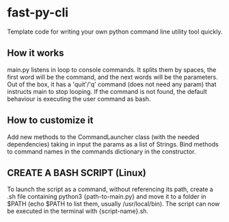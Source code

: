 # fast-py-cli
Template code for writing your own python command line utility tool quickly.

## How it works
main.py listens in loop to console commands. It splits them by spaces, the first word will be the command, and the next words will be the parameters.
Out of the box, it has a 'quit'/'q' command (does not need any param) that instructs main to stop looping. If the command is not found, the default behaviour
is executing the user command as bash.

## How to customize it
Add new methods to the CommandLauncher class (with the needed dependencies) taking in input the params as a list of Strings.
Bind methods to command names in the commands dictionary in the constructor.

## CREATE A BASH SCRIPT (Linux)
To launch the script as a command, without referencing its path, create a .sh file containing python3 {path-to-main.py} and move it to a folder in $PATH (echo $PATH to list them, usually /usr/local/bin). The script can now be executed in the terminal with {script-name}.sh.
